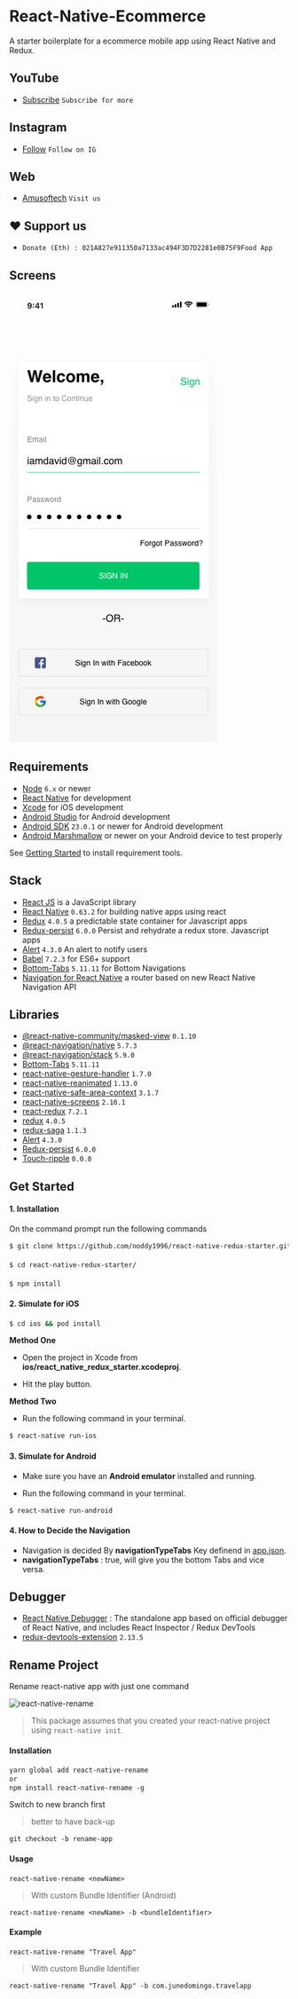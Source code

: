 # React-Native-Ecommerce
A starter boilerplate for a ecommerce mobile app using React Native and Redux.
## YouTube
- [Subscribe](https://www.youtube.com/channel/UCtyZ9z0ulUQsyP-wLrNyJ4A) `Subscribe for more`
## Instagram
- [Follow](https://www.instagram.com/amu.dev/) `Follow on IG`

## Web
- [Amusoftech](https://amusoftech.com/) `Visit us`

## ❤️ Support us
- `Donate (Eth) : 021A827e911350a7133ac494F3D7D2281e0B75F9Food App` 
## Screens
![Welcome](/screens-shots/Welcome.jpg?raw=true "Welcome Screen")

## Requirements
- [Node](https://nodejs.org) `6.x` or newer
- [React Native](http://facebook.github.io/react-native/docs/getting-started.html) for development
- [Xcode](https://developer.apple.com/xcode/) for iOS development
- [Android Studio](https://developer.android.com/studio/index.html) for Android development
- [Android SDK](https://developer.android.com/sdk/) `23.0.1` or newer for Android development
- [Android Marshmallow](https://www.android.com/versions/marshmallow-6-0/) or newer on your Android device to test properly

See [Getting Started](https://facebook.github.io/react-native/docs/getting-started.html) to install requirement tools.

## Stack
- [React JS](https://reactjs.org/) is a JavaScript library
- [React Native](https://facebook.github.io/react-native/) `0.63.2` for building native apps using react
- [Redux](https://redux.js.org) `4.0.5` a predictable state container for Javascript apps
- [Redux-persist](https://github.com/rt2zz/redux-persist) `6.0.0` Persist and rehydrate a redux store. Javascript apps
- [Alert](https://github.com/testshallpass/react-native-dropdownalert) `4.3.0` An alert to notify users 
- [Babel](http://babeljs.io/) `7.2.3` for ES6+ support
- [Bottom-Tabs](https://github.com/react-navigation/react-navigation) `5.11.11` for Bottom Navigations 
- [Navigation for React Native](https://reactnavigation.org/) a router based on new React Native Navigation API

## Libraries
 - [@react-native-community/masked-view](https://github.com/react-native-community/react-native-masked-view) `0.1.10`
 - [@react-navigation/native](https://github.com/react-navigation/react-navigation) `5.7.3`
 - [@react-navigation/stack](https://github.com/react-navigation/react-navigation) `5.9.0`
 - [Bottom-Tabs](https://github.com/react-navigation/react-navigation) `5.11.11` 
 - [react-native-gesture-handler](https://github.com/software-mansion/react-native-gesture-handler) `1.7.0`
 - [react-native-reanimated](https://github.com/software-mansion/react-native-reanimated) `1.13.0`
 - [react-native-safe-area-context](https://github.com/th3rdwave/react-native-safe-area-context) `3.1.7`
 - [react-native-screens](https://github.com/software-mansion/react-native-screens) `2.10.1`
 - [react-redux](https://react-redux.js.org/) `7.2.1`
 - [redux](https://redux.js.org/) `4.0.5`
 - [redux-saga](https://redux-saga.js.org/) `1.1.3`
 - [Alert](https://github.com/testshallpass/react-native-dropdownalert) `4.3.0` 
 - [Redux-persist](https://github.com/rt2zz/redux-persist) `6.0.0`
 - [Touch-ripple](https://github.com/noddy1996/react-native-touch-ripple) `0.0.0`
 
## Get Started


#### 1. Installation

On the command prompt run the following commands

```sh
$ git clone https://github.com/noddy1996/react-native-redux-starter.git

$ cd react-native-redux-starter/

$ npm install
```
#### 2. Simulate for iOS
```sh
$ cd ios && pod install
```

**Method One**

*	Open the project in Xcode from **ios/react_native_redux_starter.xcodeproj**.

*	Hit the play button.


**Method Two**

*	Run the following command in your terminal.

```sh
$ react-native run-ios
```

#### 3. Simulate for Android

*	Make sure you have an **Android emulator** installed and running.

*	Run the following command in your terminal.

```sh
$ react-native run-android
```
#### 4. How to Decide the Navigation

*	Navigation is decided By  **navigationTypeTabs** Key definend in [app.json](./app.json).
*	**navigationTypeTabs** :  true, will give you the bottom Tabs and vice versa.
## Debugger
- [React Native Debugger](https://github.com/jhen0409/react-native-debugger) : The standalone app based on official debugger of React Native, and includes React Inspector / Redux DevTools
- [redux-devtools-extension](https://github.com/zalmoxisus/redux-devtools-extension) `2.13.5`

## Rename Project
Rename react-native app with just one command

![react-native-rename](https://cloud.githubusercontent.com/assets/5106887/24444940/cbcb0a58-149a-11e7-9714-2c7bf5254b0d.gif)

> This package assumes that you created your react-native project using `react-native init`.

#### Installation
```
yarn global add react-native-rename
or
npm install react-native-rename -g
```

Switch to new branch first
>better to have back-up

```
git checkout -b rename-app
```

#### Usage
```
react-native-rename <newName>
```

> With custom Bundle Identifier (Android)
```
react-native-rename <newName> -b <bundleIdentifier>
```

#### Example
```
react-native-rename "Travel App"
```
> With custom Bundle Identifier
```
react-native-rename "Travel App" -b com.junedomingo.travelapp
```


